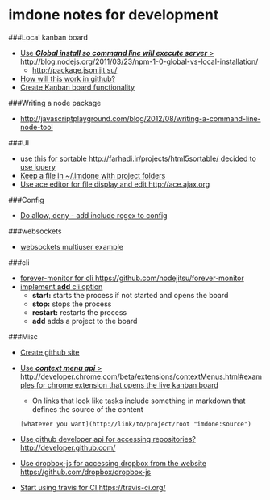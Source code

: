 imdone notes for development
==========
###Local kanban board 
- [Use ***Global install so command line will execute server*** > <http://blog.nodejs.org/2011/03/23/npm-1-0-global-vs-local-installation/>](#archive:190)
   - <http://package.json.jit.su/>
- [How will this work in github?](#archive:200)
- [Create Kanban board functionality](#archive:220)

###Writing a node package
- <http://javascriptplayground.com/blog/2012/08/writing-a-command-line-node-tool>

###UI
- [use this for sortable <http://farhadi.ir/projects/html5sortable/> decided to use jquery](#archive:180)
- [Keep a file in ~/.imdone with project folders](#archive:70)
- [Use ace editor for file display and edit <http://ace.ajax.org>](#doing:20)

###Config
- [Do allow, deny - add include regex to config](#archive:170)

###websockets
- [websockets multiuser example](https://github.com/einaros/ws/blob/master/examples/fileapi/server.js)

###cli
- [forever-monitor for cli <https://github.com/nodejitsu/forever-monitor>](#todo:60)
- [implement **add** cli option](#archive:100)
	- **start:** starts the process if not started and opens the board
	- **stop:** stops the process
	- **restart:** restarts the process
	- **add** adds a project to the board

###Misc
- [Create github site](#archive:210)
- [Use ***context menu api*** > <http://developer.chrome.com/beta/extensions/contextMenus.html#examples> for chrome extension that opens the live kanban board](#todo:70)
	- On links that look like tasks include something in markdown that defines the source of the content

	`[whatever you want](http://link/to/project/root "imdone:source")`

- [Use github developer api for accessing repositories? <http://developer.github.com/>](#todo:90)
- [Use dropbox-js for accessing dropbox from the website <https://github.com/dropbox/dropbox-js>](#todo:50)
- [Start using travis for CI <https://travis-ci.org/>](#todo:30)





